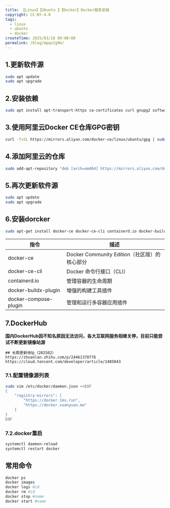 ```yaml
---
title: 【Linux】【Ubuntu 】【Docker】Docker服务安装
copyright: CC-BY-4.0
tags:
  - linux
  - ubunto
  - docker
createTime: 2025/03/18 09:00:00
permalink: /blog/mpqs2g9m/
---
```


## 1.更新软件源

```bash
sudo apt update
sudo apt upgrade
```

## 2.安装依赖

```bash
sudo apt install apt-transport-https ca-certificates curl gnupg2 software-properties-common
```

## 3.使用阿里云Docker CE仓库GPG密钥

```bash
curl -fsSL https://mirrors.aliyun.com/docker-ce/linux/ubuntu/gpg | sudo apt-key add -
```

## 4.添加阿里云的仓库

```bash
sudo add-apt-repository "deb [arch=amd64] https://mirrors.aliyun.com/docker-ce/linux/ubuntu $(lsb_release -cs) stable"
```

## 5.再次更新软件源

```bash
sudo apt update
sudo apt upgrade
```

## 6.安装dorcker

```bash
sudo apt-get install docker-ce docker-ce-cli containerd.io docker-buildx-plugin docker-compose-plugin
```

| 指令                  | 描述                                         |
| --------------------- | -------------------------------------------- |
| docker-ce             | Docker Community Edition（社区版）的核心部分 |
| docker-ce-cli         | Docker 命令行接口（CLI）                     |
| containerd.io         | 管理容器的生命周期                           |
| docker-buildx-plugin  | 增强的构建工具插件                           |
| docker-compose-plugin | 管理和运行多容器应用插件                     |

## 7.DockerHub

**国内DockerHub因不知名原因无法访问，各大互联网服务相继关停，目前只能尝试不断更新镜像站源**

```http
## 长期更新地址（202502）
https://zhuanlan.zhihu.com/p/24461370776
https://cloud.tencent.com/developer/article/2485043
```

### 7.1.配置镜像源列表

```bash
sudo vim /etc/docker/daemon.json <<EOF
{
    "registry-mirrors": [
        "https://docker.1ms.run",
        "https://docker.xuanyuan.me"
    ]
}
EOF
```

### 7.2.docker重启

```bash
systemctl daemon-reload
systemctl restart docker
```

## 常用命令

```bash
docker ps
docker images
docker logs #id
docker rm #id
docker stop #name
docker start #name
```